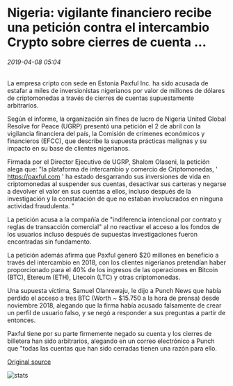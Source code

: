 # Nigeria: vigilante financiero recibe una petición contra el intercambio Crypto sobre cierres de cuenta ...

###### 2019-04-08 05:04

La empresa cripto con sede en Estonia Paxful Inc. ha sido acusada de estafar a miles de inversionistas nigerianos por valor de millones de dólares de criptomonedas a través de cierres de cuentas supuestamente arbitrarios.

Según el informe, la organización sin fines de lucro de Nigeria United Global Resolve for Peace (UGRP) presentó una petición el 2 de abril con la vigilancia financiera del país, la Comisión de crímenes económicos y financieros (EFCC), que describe la supuesta prácticas malignas y su impacto en su base de clientes nigerianos.

Firmada por el Director Ejecutivo de UGRP, Shalom Olaseni, la petición alega que: "la plataforma de intercambio y comercio de Criptomonedas, ' https://paxful.com ' ha estado desgarrando sus inversiones de vida en criptomonedas al suspender sus cuentas, desactivar sus carteras y negarse a devolver el valor en sus cuentas a ellos, incluso después de la investigación y la constatación de que no estaban involucrados en ninguna actividad fraudulenta. "

La petición acusa a la compañía de "indiferencia intencional por contrato y reglas de transacción comercial" al no reactivar el acceso a los fondos de los usuarios incluso después de supuestas investigaciones fueron encontradas sin fundamento.

La petición además afirma que Paxful generó $20 millones en beneficio a través del intercambio en 2018, con los clientes nigerianos pretendían haber proporcionado para el 40% de los ingresos de las operaciones en Bitcoin (BTC), Etereum (ETH), Litecoin (LTC) y otras criptomonedas.

Una supuesta víctima, Samuel Olanrewaju, le dijo a Punch News que había perdido el acceso a tres BTC (Worth ~ $15.750 a la hora de prensa) desde noviembre 2018, alegando que la firma había acusado falsamente de crear un perfil de usuario falso, y se negó a responder a sus preguntas a partir de entonces.

Paxful tiene por su parte firmemente negado su cuenta y los cierres de billetera han sido arbitrarios, alegando en un correo electrónico a Punch que "todas las cuentas que han sido cerradas tienen una razón para ello.

[Original source](https://cointelegraph.com/news/nigeria-financial-watchdog-receives-petition-against-crypto-exchange-over-account-closures)

![stats](https://c.statcounter.com/11760860/0/a89fa40b/1/ "stats")